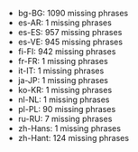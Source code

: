 - bg-BG: 1090 missing phrases
- es-AR: 1 missing phrases
- es-ES: 957 missing phrases
- es-VE: 945 missing phrases
- fi-FI: 942 missing phrases
- fr-FR: 1 missing phrases
- it-IT: 1 missing phrases
- ja-JP: 1 missing phrases
- ko-KR: 1 missing phrases
- nl-NL: 1 missing phrases
- pl-PL: 90 missing phrases
- ru-RU: 7 missing phrases
- zh-Hans: 1 missing phrases
- zh-Hant: 124 missing phrases
